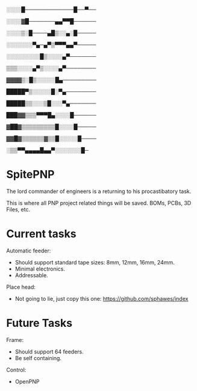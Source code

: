

░░░░█─────────────█──▀──

░░░░▓█───────▄▄▀▀█──────

░░░░▒░█────▄█▒░░▄░█─────

░░░░░░░▀▄─▄▀▒▀▀▀▄▄▀─────

░░░░░░░░░█▒░░░░▄▀───────

▒▒▒░░░░▄▀▒░░░░▄▀────────

▓▓▓▓▒░█▒░░░░░█▄─────────

█████▀▒░░░░░█░▀▄────────

█████▒▒░░░▒█░░░▀▄───────

███▓▓▒▒▒▀▀▀█▄░░░░█──────

▓██▓▒▒▒▒▒▒▒▒▒█░░░░█─────

▓▓█▓▒▒▒▒▒▒▓▒▒█░░░░░█────

░▒▒▀▀▄▄▄▄█▄▄▀░░░░░░░█─

# SpitePNP
The lord commander of engineers is a returning to his procastibatory task.

This is where all PNP project related things will be saved. BOMs, PCBs, 3D Files, etc.

# Current tasks
Automatic feeder:
- Should support standard tape sizes: 8mm, 12mm, 16mm, 24mm.
- Minimal electronics.
- Addressable.

Place head:
- Not going to lie, just copy this one: https://github.com/sphawes/index

# Future Tasks
Frame:
- Should support 64 feeders.
- Be self containing.

Control:
- OpenPNP
